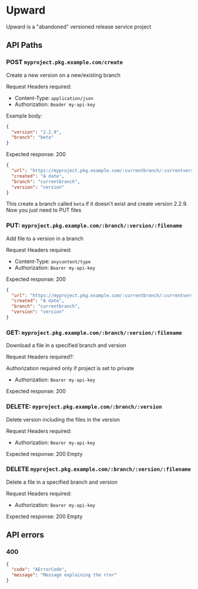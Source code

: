 # Upward

Upward is a "abandoned" versioned release service project

## API Paths

### POST `myproject.pkg.example.com/create`

Create a new version on a new/existing branch

Request Headers required:
* Content-Type: `application/json`
* Authorization: `Beader my-api-key`

Example body:

```json
{
  "version": "2.2.9",
  "branch": "beta"
}
```

Expected response:
200
```json
{
  "url": "https://myproject.pkg.example.com/:currentbranch/:currentversion/:thefilename",
  "created": "A date",
  "branch": "currentbranch",
  "version": "version"
}
```

This create a branch called `beta` if it doesn't exist and create version 2.2.9. Now you just need to PUT files


### PUT: `myproject.pkg.example.com/:branch/:version/:filename`

Add file to a version in a branch

Request Headers required:

* Content-Type: `anycontent/type`
* Authorization: `Bearer my-api-key`

Expected response:
200
```json
{
  "url": "https://myproject.pkg.example.com/:currentbranch/:currentversion/:thefilename",
  "created": "A date",
  "branch": "currentbranch",
  "version": "version"
}
```

### GET: `myproject.pkg.example.com/:branch/:version/:filename`

Download a file in a specified branch and version

Request Headers required?:

Authorization required only if project is set to private
* Authorization: `Bearer my-api-key`

Expected response: 200 <file content>


### DELETE: `myproject.pkg.example.com/:branch/:version`

Delete version including the files in the version

Request Headers required:

* Authorization: `Bearer my-api-key`

Expected response: 200 Empty


### DELETE `myproject.pkg.example.com/:branch/:version/:filename`

Delete a file in a specified branch and version

Request Headers required:

* Authorization: `Bearer my-api-key`

Expected response: 200 Empty

## API errors

### 400

```json
{
  "code": "AErrorCode",
  "message": "Message explaining the rror"
}
```
